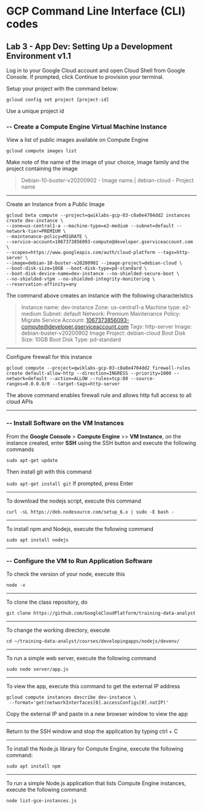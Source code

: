 # GCP Command Line Interface (CLI) codes

## Lab 3 - App Dev: Setting Up a Development Environment v1.1

Log in to your Google Cloud account and open Cloud Shell from Google Console. 
If prompted, click Continue to provision your terminal.

Setup your project with the command below:

`gcloud config set project [project-id]` 

Use a unique project id

### -- Create a Compute Engine Virtual Machine Instance
View a list of public images available on Compute Engine

`gcloud compute images list` 

Make note of the name of the image of your choice, image family and the project containing the image

> Debian-10-buster-v20200902 - Image name.| debian-cloud - Project name

---
Create an Instance from a Public Image 

```
gcloud beta compute --project=qwiklabs-gcp-03-c8a0e4704dd2 instances create dev-instance \
--zone=us-central1-a --machine-type=e2-medium --subnet=default --network-tier=PREMIUM \
--maintenance-policy=MIGRATE \
--service-account=1067373856093-compute@developer.gserviceaccount.com \
--scopes=https://www.googleapis.com/auth/cloud-platform --tags=http-server \
--image=debian-10-buster-v20200902 --image-project=debian-cloud \
--boot-disk-size=10GB --boot-disk-type=pd-standard \
--boot-disk-device-name=dev-instance --no-shielded-secure-boot \
--no-shielded-vtpm --no-shielded-integrity-monitoring \
--reservation-affinity=any
```

The command above creates an instance with the following characteristics
> Instance name: dev-instance
Zone: us-central1-a
Machine type: e2-medium
Subnet: default
Network: Premium
Maintenance Policy: Migrate
Service Account: 1067373856093-compute@developer.gserviceaccount.com
Tags: http-server
Image: debian-buster-v20200902
Image Project: debian-cloud
Boot Disk Size: 10GB
Boot Disk Type: pd-standard

---
Configure firewall for this instance


`gcloud compute --project=qwiklabs-gcp-03-c8a0e4704dd2 firewall-rules create default-allow-http --direction=INGRESS --priority=1000 --network=default --action=ALLOW --rules=tcp:80 --source-ranges=0.0.0.0/0 --target-tags=http-server
`

The above command enables firewall rule and allows http full access to all cloud APIs

---
### -- Install Software on the VM Instances
From the **Google Console** > **Compute Engine** >> **VM Instance**, on the instance created, enter **SSH** using the SSH button and execute the following commands

`sudo apt-get update`

Then install git with this command

`sudo apt-get install git`
If prompted, press Enter
	
---
To download the nodejs script, execute this command

`curl -sL https://deb.nodesource.com/setup_6.x | sudo -E bash -`

---
To install npm and Nodejs, execute the following command

`sudo apt install nodejs`


---
### -- Configure the VM to Run Application Software
To check the version of your node, execute this

`node -v`

---
To clone the class repository, do

`git clone https://github.com/GoogleCloudPlatform/training-data-analyst`

---
To change the working directory, execute

`cd ~/training-data-analyst/courses/developingapps/nodejs/devenv/`

---
To run a simple web server, execute the following command

`sudo node server/app.js`

---
To view the app, execute this command to get the external IP address

```
gcloud compute instances describe dev-instance \
 --format='get(networkInterfaces[0].accessConfigs[0].natIP)'
```
Copy the external IP and paste in a new browser window to view the app

---
Return to the SSH window and stop the application by typing ctrl + C 

---
To install the Node.js library for Compute Engine, execute the following command:

`sudo apt install npm`

---
To run a simple Node.js application that lists Compute Engine instances, execute the following command:

`node list-gce-instances.js`



